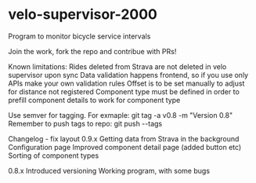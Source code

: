 # velo-supervisor-2000
Program to monitor bicycle service intervals

Join the work, fork the repo and contribue with PRs!

Known limitations:
Rides deleted from Strava are not deleted in velo supervisor upon sync
Data validation happens frontend, so if you use only APIs make your own validation rules
Offset is to be set manually to adjust for distance not registered
Component type must be defined in order to prefill component details to work for component type


Use semver for tagging. For exmaple: git tag -a v0.8 -m "Version 0.8"
Remember to push tags to repo: git push --tags

Changelog - fix layout
0.9.x
Getting data from Strava in the background
Configuration page
Improved component detail page (added button etc)
Sorting of component types

0.8.x
Introduced versioning
Working program, with some bugs

